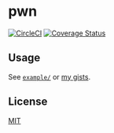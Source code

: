 # pwn

[![CircleCI](https://circleci.com/gh/Tosainu/pwn.hs.svg?style=svg)](https://circleci.com/gh/Tosainu/pwn.hs) [![Coverage Status](https://coveralls.io/repos/github/Tosainu/pwn.hs/badge.svg)](https://coveralls.io/github/Tosainu/pwn.hs)

## Usage

See [`example/`](https://github.com/Tosainu/pwn.hs/tree/master/example) or [my gists](https://gist.github.com/search?p=1&q=import+Pwn+user%3ATosainu+language%3Ahaskell&ref=searchresults&utf8=%E2%9C%93).

## License

[MIT](https://github.com/Tosainu/pwn.hs/blob/master/LICENSE)

